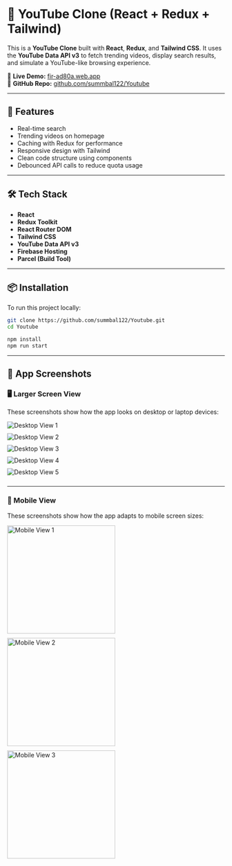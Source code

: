 # 🎥 YouTube Clone (React + Redux + Tailwind)

This is a **YouTube Clone** built with **React**, **Redux**, and **Tailwind CSS**. It uses the **YouTube Data API v3** to fetch trending videos, display search results, and simulate a YouTube-like browsing experience.

🔗 **Live Demo:** [fir-ad80a.web.app](https://fir-ad80a.web.app/)  
📂 **GitHub Repo:** [github.com/summbal122/Youtube](https://github.com/summbal122/Youtube)

---

## 🚀 Features

-  Real-time search
-  Trending videos on homepage
-  Caching with Redux for performance
-  Responsive design with Tailwind
-  Clean code structure using components
-  Debounced API calls to reduce quota usage

---

## 🛠️ Tech Stack

- **React**
- **Redux Toolkit**
- **React Router DOM**
- **Tailwind CSS**
- **YouTube Data API v3**
- **Firebase Hosting**
- **Parcel (Build Tool)**

---

## 📦 Installation

To run this project locally:

```bash
git clone https://github.com/summbal122/Youtube.git
cd Youtube

npm install
npm run start 
```
___

## 📱 App Screenshots

### 🖥️ Larger Screen View

These screenshots show how the app looks on desktop or laptop devices:

<p>
  <img src="screenshots/image.png" alt="Desktop View 1" style="margin-bottom:10px;" />
  <br />
  <img src="screenshots/image1.png" alt="Desktop View 2" style="margin-bottom:10px;" />
  <br />
  <img src="screenshots/image2.png" alt="Desktop View 3" style="margin-bottom:10px;" />
  <br />
  <img src="screenshots/image3.png" alt="Desktop View 4" style="margin-bottom:10px;" />
  <br />
  <img src="screenshots/image4.png" alt="Desktop View 5" style="margin-bottom:10px;" />
</p>

---

### 📱 Mobile View

These screenshots show how the app adapts to mobile screen sizes:

<p>
  <img src="screenshots/mobile.png" alt="Mobile View 1" width="250" style="margin-bottom:10px;" />
  <br />
  <img src="screenshots/mobile2.png" alt="Mobile View 2" width="250" style="margin-bottom:10px;" />
  <br />
  <img src="screenshots/mobile3.png" alt="Mobile View 3" width="250" style="margin-bottom:10px;" />
</p>

